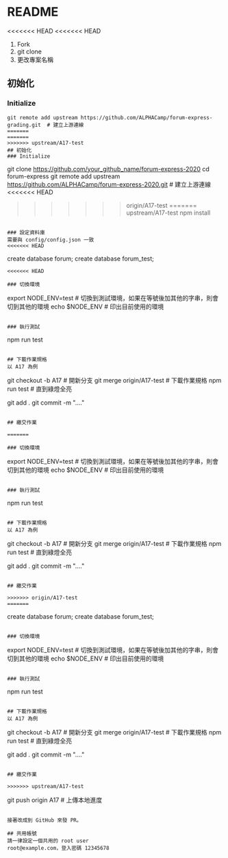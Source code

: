 # README

<<<<<<< HEAD
<<<<<<< HEAD
1. Fork
2. git clone
3. 更改專案名稱

## 初始化
### Initialize
```
git remote add upstream https://github.com/ALPHACamp/forum-express-grading.git  # 建立上游連線
=======
=======
>>>>>>> upstream/A17-test
## 初始化
### Initialize
```
git clone https://github.com/your_github_name/forum-express-2020
cd forum-express
git remote add upstream https://github.com/ALPHACamp/forum-express-2020.git  # 建立上游連線
<<<<<<< HEAD
>>>>>>> origin/A17-test
=======
>>>>>>> upstream/A17-test
npm install
```

### 設定資料庫
需要與 config/config.json 一致
<<<<<<< HEAD

```
create database forum;
create database forum_test;
```
<<<<<<< HEAD

### 切換環境

```
export NODE_ENV=test   # 切換到測試環境，如果在等號後加其他的字串，則會切到其他的環境
echo $NODE_ENV         # 印出目前使用的環境
```

### 執行測試
```
npm run test
```

## 下載作業規格
以 A17 為例

```
git checkout -b A17           # 開新分支
git merge origin/A17-test     # 下載作業規格
npm run test                  # 直到綠燈全亮

git add .
git commit -m "...."
```

## 繳交作業

=======

### 切換環境

```
export NODE_ENV=test   # 切換到測試環境，如果在等號後加其他的字串，則會切到其他的環境
echo $NODE_ENV         # 印出目前使用的環境
```

### 執行測試
```
npm run test
```

## 下載作業規格
以 A17 為例

```
git checkout -b A17           # 開新分支
git merge origin/A17-test     # 下載作業規格
npm run test                  # 直到綠燈全亮

git add .
git commit -m "...."
```

## 繳交作業

>>>>>>> origin/A17-test
=======

```
create database forum;
create database forum_test;
```

### 切換環境

```
export NODE_ENV=test   # 切換到測試環境，如果在等號後加其他的字串，則會切到其他的環境
echo $NODE_ENV         # 印出目前使用的環境
```

### 執行測試
```
npm run test
```

## 下載作業規格
以 A17 為例

```
git checkout -b A17           # 開新分支
git merge origin/A17-test     # 下載作業規格
npm run test                  # 直到綠燈全亮

git add .
git commit -m "...."
```

## 繳交作業

>>>>>>> upstream/A17-test
```
git push origin A17           # 上傳本地進度
```

接著改成到 GitHub 來發 PR。

## 共用帳號
請一律設定一個共用的 root user
root@example.com，登入密碼 12345678
